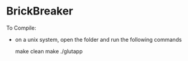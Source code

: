 # BrickBreaker

To Compile:

- on a unix system, open the folder and run the following commands
	
	make clean
	make
	./glutapp